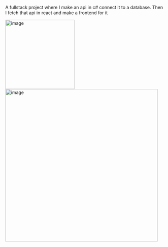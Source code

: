 A fullstack project where I make an api in c# connect it to a database.
Then I fetch that api in react and make a frontend for it

<img width="218" alt="image" src="https://github.com/user-attachments/assets/96d9ae6e-fbae-4e85-b98f-34e3e6990a21" />

<img width="480" alt="image" src="https://github.com/user-attachments/assets/b3cb3523-8201-434c-a3b4-2425a68f9762" />

